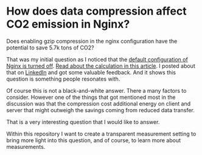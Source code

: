 # How does data compression affect CO2 emission in Nginx?

Does enabling gzip compression in the nginx configuration have the potential to
save 5.7k tons of CO2?

That was my initial question as I noticed that the [default configuration of
Nginx is turned
off](https://raw.githubusercontent.com/nginx/nginx/master/conf/nginx.conf).
[Read about the calculation in this
article](https://typeshare.co/ti/posts/want-to-make-your-web-service-greener-this-single-flag-in-your-nginx-configuration-decreases-your-carbon-emission).
I posted about that on
[LinkedIn](https://www.linkedin.com/posts/torsten-irlaender_til-greensoftware-ngnix-activity-7235179509849739264-jBN4?utm_source=share&utm_medium=member_desktop)
and got some valuable feedback. And it shows this question is something people
resonates with.

Of course this is not a black-and-white answer. There a many factors to consider.
However one of the things that got mentioned most in the discussion was that the
compression cost additional energy on client and server that might outweigh
the savings coming from reduced data transfer.

That is a very interesting question that I would like to answer.

Within this repository I want to create a transparent measurement setting to
bring more light into this question, and of course, to learn more about
measurements.
